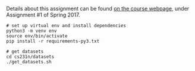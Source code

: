 Details about this assignment can be found [on the course webpage](https://cs231n.github.io/assignments2017/assignment1/), under Assignment #1 of Spring 2017.

```shell
# set up virtual env and install dependencies
python3 -m venv env
source env/bin/activate
pip install -r requirements-py3.txt

# get datasets
cd cs231n/datasets
./get_datasets.sh
```